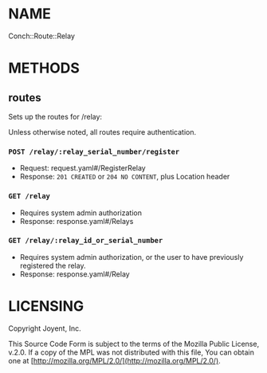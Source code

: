 # NAME

Conch::Route::Relay

# METHODS

## routes

Sets up the routes for /relay:

Unless otherwise noted, all routes require authentication.

### `POST /relay/:relay_serial_number/register`

- Request: request.yaml#/RegisterRelay
- Response: `201 CREATED` or `204 NO CONTENT`, plus Location header

### `GET /relay`

- Requires system admin authorization
- Response: response.yaml#/Relays

### `GET /relay/:relay_id_or_serial_number`

- Requires system admin authorization, or the user to have previously registered the relay.
- Response: response.yaml#/Relay

# LICENSING

Copyright Joyent, Inc.

This Source Code Form is subject to the terms of the Mozilla Public License,
v.2.0. If a copy of the MPL was not distributed with this file, You can obtain
one at [http://mozilla.org/MPL/2.0/](http://mozilla.org/MPL/2.0/).
